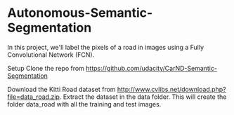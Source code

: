 # Autonomous-Semantic-Segmentation

In this project, we'll label the pixels of a road in images using a Fully Convolutional Network (FCN).

Setup
Clone the repo from https://github.com/udacity/CarND-Semantic-Segmentation

Download the Kitti Road dataset from http://www.cvlibs.net/download.php?file=data_road.zip. 
Extract the dataset in the data folder. This will create the folder data_road with all the training and test images.

